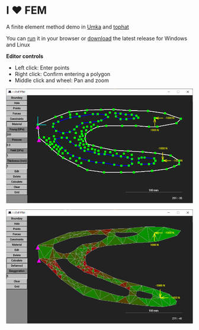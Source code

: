 # I ❤︎ FEM
A finite element method demo in [Umka](https://github.com/vtereshkov/umka-lang) and [tophat](https://tophat2d.dev/)

You can [run](https://vtereshkov.github.io/fem/) it in your browser or [download](https://github.com/vtereshkov/fem/releases) the latest release for Windows and Linux

**Editor controls**
* Left click: Enter points
* Right click: Confirm entering a polygon
* Middle click and wheel: Pan and zoom

![](fem1.png)

![](fem2.png)
